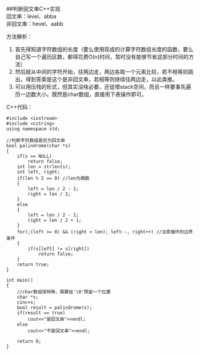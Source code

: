 ##判断回文串C++实现  
回文串：level、abba  
非回文串：hevel、aabb  

方法解析：  
1. 首先得知道字符数组的长度（要么使用现成的计算字符数组长度的函数，要么自己写一个遍历区数，都得花费O(n)时间，暂时没有能够节省这部分时间的方法）  
2. 然后就从中间的字符开始，往两边走，两边各取一个元素比较，若不相等则跳出，得到答案是这个是非回文串，若相等则继续往两边走，以此类推。  
3. 可以用压栈的形式，但其实没啥必要，还徒增stack空间，而且一样要事先遍历一边数大小。既然是char数组，直接用下表操作即可。  

C++代码：  
	
	#include <iostream>
	#include <cstring>
	using namespace std;
	
	//判断字符数组是否为回文串 
	bool palindrome(char *s)
	{
		if(s == NULL)
			return false;
		int len = strlen(s);
		int left, right;
		if(len % 2 == 0) //len为偶数 
		{
			left = len / 2 - 1;	
			right = len / 2;
		}
		else
		{
			left = len / 2 - 1;	
			right = len / 2 + 1;
		}
		for(;(left >= 0) && (right < len); left--, right++)	//注意循环的边界条件 
		{
			if(s[left] != s[right])
				return false;
		}
		return true;
	}
	
	int main()
	{
		//char数组很特殊，需要给'\0'预留一个位置 
		char *s;
		cin>>s;
		bool result = palindrome(s);
		if(result == true)
			cout<<"是回文串"<<endl;
		else
			cout<<"不是回文串"<<endl;
		
		return 0;
	}
